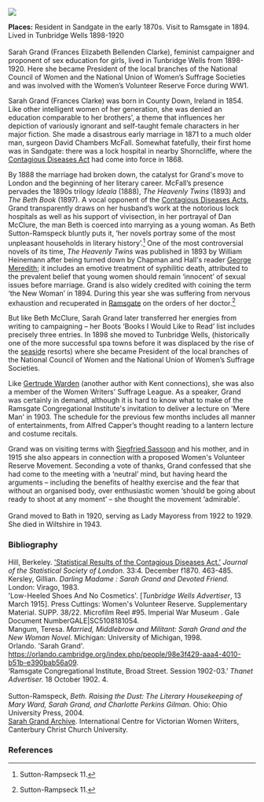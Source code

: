 <a href="https://www.kent-maps.online"><img src="https://kent-map.github.io/mdpress/juncture/ve-button.png"></a>
<param ve-config title="Sarah Grand 1854-1943" author=" Professor Carolyn Oulton" layout="vtl" banner="https://upload.wikimedia.org/wikipedia/commons/3/34/The_Common%2C_Tunbridge_Wells._%28NBY_438791%29.jpg" Description="Professor Carolyn Oulton explores the life of feminist writer Sarah Grand (born Frances Clarke) especially her time in Kent.">

<param ve-entity eid="Q894097" aliases="Tunbridge Wells">
<param ve-entity eid="Q58752622" aliases="lock hospitals">
<param ve-entity eid="Q1000312" aliases="Sandgate">
<param ve-entity eid="Q736439" aliases="Ramsgate">
<param ve-entity eid="Q179224" aliases="Dover">

<!-- Basemap centred on Challock -->
<param ve-map center="Q5036128" zoom="10">

<!-- Historical map layers -->
<param ve-map-layer active allmaps allmaps-id="9537d136c6cd0dac" title="Kent Railway Map">

**Places:** Resident in Sandgate in the early 1870s. Visit to Ramsgate in 1894. Lived in Tunbridge Wells 1898-1920   
<br>
Sarah Grand (Frances Elizabeth Bellenden Clarke), feminist campaigner and proponent of sex education for girls, lived in Tunbridge Wells from 1898-1920. Here she became President of the local branches of the National Council of Women and the National Union of Women’s Suffrage Societies and was involved with the Women’s Volunteer Reserve Force during WW1.
<param ve-image url="https://upload.wikimedia.org/wikipedia/commons/8/8a/The_Pantiles%2C_%28Royal%29_Tunbridge_Wells%2C_Kent%2C_England%2C_ca._1895.jpg" label="The Pantiles, (Royal) Tunbridge Wells, Kent, England, ca. 1895.jpg" attribution=" Detroit Publishing Co., under license from Photoglob Zürich, Public domain, via Wikimedia Commons">
<!--Basemap centred on Tunbridge Wells-->
<param ve-map center="Q894097" zoom="12">

Sarah Grand (Frances Clarke) was born in County Down, Ireland in 1854. Like other intelligent women of her generation, she was denied an education comparable to her brothers’, a theme that influences her depiction of variously ignorant and self-taught female characters in her major fiction. She made a disastrous early marriage in 1871 to a much older man, surgeon David Chambers McFall. Somewhat fatefully, their first home was in Sandgate: there was a lock hospital in nearby Shorncliffe, where the [Contagious Diseases Act](/19c/19c-contagious-diseases) had come into force in 1868.
<param ve-image url="https://raw.githubusercontent.com/kent-map/kent/main/19c/images/SG%20passport.jpeg" label="Sarah Grand's passport" attribution="Sarah Grand's passport © International Centre for Victorian Women Writers">
<!--Basemap centred on Sandgate-->
<param ve-map center="Q1000312" zoom="13">

By 1888 the marriage had broken down, the catalyst for Grand's move to London and the beginning of her literary career. McFall’s presence pervades the 1890s trilogy _Ideala_ (1888), _The Heavenly Twins_ (1893) and _The Beth Book_ (1897). A vocal opponent of the [Contagious Diseases Acts](/19c/19c-contagious-diseases), Grand transparently draws on her husband’s work at the notorious lock hospitals as well as his support of vivisection, in her portrayal of Dan McClure, the man Beth is coerced into marrying as a young woman. As Beth Sutton-Ramspeck bluntly puts it, ‘her novels portray some of the most unpleasant households in literary history’.[^ref1]  One of the most controversial novels of its time, _The Heavenly Twins_ was published in 1893 by William Heinemann after being turned down by Chapman and Hall's reader [George Meredith](/19c/19c-meredith-biography); it includes an emotive treatment of syphilitic death, attributed to the prevalent belief that young women should remain ‘innocent’ of sexual issues before marriage. Grand is also widely credited with coining the term ‘the New Woman’ in 1894. During this year she was suffering from nervous exhaustion and recuperated in [Ramsgate](/19c/19c-ramsgate) on the orders of her doctor.[^ref1]
<param ve-image url="https://upload.wikimedia.org/wikipedia/commons/5/52/Sarah_Grand_by_Mendelssohn.jpg" label="Sarah Grand by Mendelssohn.jpg" attribution="Hayman Seleg Mendelssohn, Public domain, via Wikimedia Commons">
<!--Basemap centred on Ramsgate-->
<param ve-map center="Q736439" zoom="13">

But like Beth McClure, Sarah Grand later transferred her energies from writing to campaigning – her Boots ‘Books I Would Like to Read’ list includes precisely three entries. In 1898 she moved to Tunbridge Wells, (historically one of the more successful spa towns before it was displaced by the rise of the [seaside](/19c/19c-seaside) resorts) where she became President of the local branches of the National Council of Women and the National Union of Women’s Suffrage Societies. 
<param ve-image url="https://stor.artstor.org/stor/ce0b8389-e980-4597-8f6c-630eaba57b53" label="Taking the Waters - the original spring. The Pantiles, Tunbridge Wells" attribution="H.G. Groves, Tunbridge Wells">
<!--Basemap centred on Tunbridge Wells-->
<param ve-map center="Q894097" zoom="15">

Like [Gertrude Warden](/19c/19c-gertrude-warden-biography) (another author with Kent connections), she was also a member of the Women Writers' Suffrage League. As a speaker, Grand was certainly in demand, although it is hard to know what to make of the Ramsgate Congregational Institute's invitation to deliver a lecture on 'Mere Man' in 1903. The schedule for the previous few months includes all manner of entertainments, from Alfred Capper’s thought reading to a lantern lecture and costume recitals.
<param ve-image url="https://upload.wikimedia.org/wikipedia/commons/f/fb/National_Union_Women%27s_Suffrage_shop_on_18_Crescent_Road%2C_Tunbridge_Wells.jpg" label="NUWSS shop on 18 Crescent Road, Tunbridge Wells" attribution="LSE Library, No restrictions, via Wikimedia Commons">

Grand was on visiting terms with [Siegfried Sassoon](/20c/20c-sassoon-biography) and his mother, and in 1915 she also appears in connection with a proposed Women's Volunteer Reserve Movement. Seconding a vote of thanks, Grand confessed that she had come to the meeting with a ‘neutral’ mind, but having heard the arguments – including the benefits of healthy exercise and the fear that without an organised body, over enthusiastic women ‘should be going about ready to shoot at any moment’ – she thought the movement ‘admirable’.     
<br>
Grand moved to Bath in 1920, serving as Lady Mayoress from 1922 to 1929. She died in Wiltshire in 1943. 
<param ve-image url="https://upload.wikimedia.org/wikipedia/commons/a/ae/THE_WOMENS_VOLUNTEER_RESERVE_ON_THE_HOME_FRONT%2C_1914-1918_Q107999.jpg" label="THE WOMENS VOLUNTEER RESERVE ON THE HOME FRONT, 1914-1918 Q107999.jpg" attribution="British official photographer, Public domain, via Wikimedia Commons">   

### Bibliography

Hill, Berkeley. ['Statistical Results of the Contagious Diseases Act.'](https://www.jstor.org/stable/pdf/2338849.pdf?refreqid=excelsior%3Aed2e8c490a44370a22979ceafd395737&ab_segments=&origin=&acceptTC=1) _Journal of the Statistical Society of London_. 33:4. December f1870. 463-485.
<br>
Kersley, Gillian. _Darling Madame : Sarah Grand and Devoted Friend._ London: Virago, 1983.
<br>
'Low-Heeled Shoes And No Cosmetics'. [_Tunbridge Wells Advertiser_, 13 March 1915]. Press Cuttings: Women's Volunteer Reserve. Supplementary Material. SUPP. 38/22. Microfilm Reel #95. Imperial War Museum . Gale Document NumberGALE|SC5108181054. 
<br>
Mangum, Teresa. _Married, Middlebrow and Militant: Sarah Grand and the New Woman Novel_. Michigan: University of Michigan, 1998.
<br>
Orlando. 'Sarah Grand'. https://orlando.cambridge.org/index.php/people/98e3f429-aaa4-4010-b51b-e390bab56a09.
<br>
‘Ramsgate Congregational Institute, Broad Street. Session 1902-03.’ _Thanet Advertiser._ 18 October 1902. 4.   
<br>
Sutton-Ramspeck, _Beth. Raising the Dust: The Literary Housekeeping of Mary Ward, Sarah Grand, and Charlotte Perkins Gilman._ Ohio: Ohio University Press, 2004.
<br>
[Sarah Grand Archive](https://www.canterbury.ac.uk/arts-and-humanities/school-of-humanities/research/victorian-women-writers/icvww-research-projects-and-events/sarah-grand-collection.aspx). International Centre for Victorian Women Writers, Canterbury Christ Church University.  
<param ve-image url="https://stor.artstor.org/stor/f37d719d-5638-49d9-973f-bcfc0995e197" label="Queen's Grove, Tunbridge Wells" attribution="H.G. Groves, Tunbridge Wells">

### References

[^ref1]: Sutton-Rampseck 11.
[^ref2]: Kersley 86.
